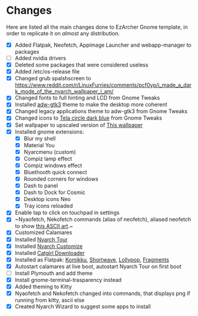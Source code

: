 # Changes
Here are listed all the main changes done to EzArcher Gnome template, in order to replicate it on *almost* any distribution.

- [x] Added Flatpak, Neofetch, Appimage Launcher and webapp-manager to packages
- [ ] Added nvidia drivers
- [x] Deleted some packages that were considered useless
- [x] Added /etc/os-release file
- [x] Changed grub spalshscreen to https://www.reddit.com/r/LinuxFurries/comments/pcf0yp/i_made_a_dark_mode_of_the_nyarch_wallpaper_i_am/
- [x] Changed fonts to full hinting and LCD from Gnome Tweaks
- [x] Installed [adw-gtk3](https://github.com/lassekongo83/adw-gtk3) theme to make the desktop more coherent
- [x] Changed legacy applications theme to adw-gtk3 from Gnome Tweaks
- [x] Changed icons to [Tela circle dark blue](https://github.com/vinceliuice/Tela-circle-icon-theme) from Gnome Tweaks
- [x] Set wallpaper to upscaled version of [This wallpaper](https://wallhaven.cc/w/mpg7qk)
- [x] Installed gnome extensions:
    - [x] Blur my shell
    - [x] Material You
    - [x] Nyarcmenu (custom)
    - [x] Compiz lamp effect
    - [x] Compiz windows effect
    - [x] Bluethooth quick connect
    - [x] Rounded corners for windows
    - [x] Dash to panel
    - [x] Dash to Dock for Cosmic
    - [x] Desktop icons Neo
    - [x] Tray icons reloaded
- [x] Enable tap to click on touchpad in settings
- [x] ~Nyaofetch, Nekofetch commands (alias of neofetch), aliased neofetch to show [this ASCII art](https://gist.github.com/jso8910/06e939e95bb0071f7a0d8f12a63c10ac).~
- [x] Customized Calamares
- [x] Installed [Nyarch Tour](https://github.com/NyarchLinux/NyarchTour)
- [x] Installed [Nyarch Customize](https://github.com/NyarchLinux/NyarchCustomize)
- [x] Installed [Catgirl Downloader](https://github.com/NyarchLinux/CatgirlDownloader)
- [x] Installed as Flatpak: [Komikku](https://valos.gitlab.io/Komikku/), [Shortwave](https://gitlab.gnome.org/World/Shortwave), [Lollypop](https://wiki.gnome.org/Apps/Lollypop), [Fragments](https://gitlab.gnome.org/World/Fragments)
- [x] Autostart calamares at live boot, autostart Nyarch Tour on first boot
- [ ] Install Plymouth and add theme
- [x] Install gnome-terminal-trasparency instead 
- [x] Added theming to Kitty
- [x] Nyaofetch and Nekofetch changed into commands, that displays png if running from kitty, ascii else
- [x] Created Nyarch Wizard to suggest some apps to install